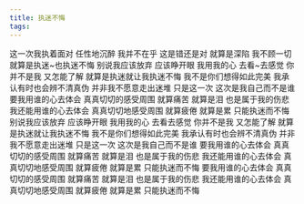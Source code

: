 ```yaml
---
title: 执迷不悔
tags:
---
```

这一次我执着面对 任性地沉醉
我并不在乎 这是错还是对
就算是深陷 我不顾一切
就算是执迷~也执迷不悔
别说我应该放弃 应该睁开眼
我用我的心 去看~去感觉
你并不是我 又怎能了解
就算是执迷就让我执迷不悔
我不是你们想得如此完美
我承认有时也会辨不清真伪
并非我不愿意走出迷堆
只是这一次
这次是我自己而不是谁
要我用谁的心去体会
真真切切的感受周围
就算痛苦 就算是泪
也是属于我的伤悲
我还能用谁的心去体会
真真切切地感受周围
就算疲倦 就算是累
只能执迷而不悔
别说我应该放弃 应该睁开眼
我用我的心 去看去感觉
你并不是我 又怎能了解
就算是执迷就让我执迷不悔
我不是你们想得如此完美
我承认有时也会辨不清真伪
并非我不愿意走出迷堆
只是这一次
这次是我自己而不是谁
要我用谁的心去体会
真真切切的感受周围
就算痛苦 就算是泪
也是属于我的伤悲
我还能用谁的心去体会
真真切切地感受周围
就算疲倦 就算是累
只能执迷而不悔
要我用谁的心去体会
真真切切的感受周围
就算痛苦 就算是泪
也是属于我的伤悲
我还能用谁的心去体会
真真切切地感受周围
就算疲倦 就算是累
只能执迷而不悔
